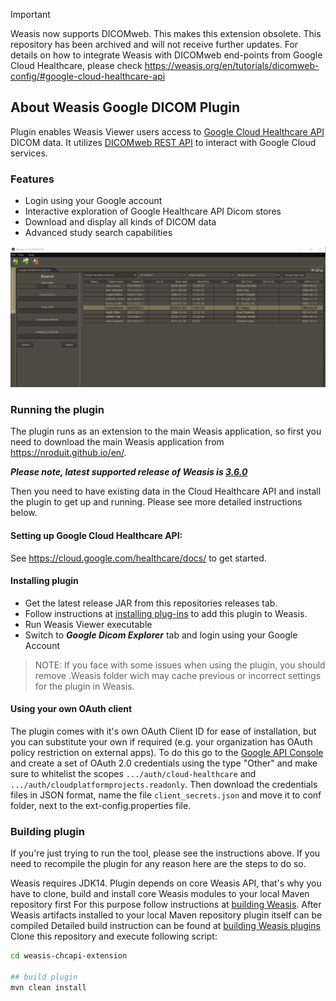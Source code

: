> [!IMPORTANT]  
> Weasis now supports DICOMweb. This makes this extension obsolete. This repository has been archived and will not receive further updates. For details on how to integrate Weasis with DICOMweb end-points from Google Cloud Healthcare, please check https://weasis.org/en/tutorials/dicomweb-config/#google-cloud-healthcare-api

## About Weasis Google DICOM Plugin

Plugin enables Weasis Viewer users access to [Google Cloud Healthcare API](https://cloud.google.com/healthcare) DICOM data.
It utilizes [DICOMweb REST API](https://cloud.google.com/healthcare/docs/how-tos/dicomweb) to interact with Google Cloud services.

### Features

* Login using your Google account
* Interactive exploration of Google Healthcare API Dicom stores
* Download and display all kinds of DICOM data
* Advanced study search capabilities

![Google Dicom Explorer](google_dicom_explorer.png)

### Running the plugin

The plugin runs as an extension to the main Weasis application, so first you
need to download the main Weasis application from https://nroduit.github.io/en/.

***Please note, latest supported release of Weasis is [3.6.0](https://github.com/nroduit/Weasis/releases/tag/v3.6.0)***

Then you need to have existing data in the Cloud Healthcare API and install the
plugin to get up and running. Please see more detailed instructions below.

#### Setting up Google Cloud Healthcare API:

See https://cloud.google.com/healthcare/docs/ to get started.

#### Installing plugin

* Get the latest release JAR from this repositories releases tab.
* Follow instructions at [installing
  plug-ins](https://nroduit.github.io/en/basics/customize/build-plugins/#install-plug-ins)
  to add this plugin to Weasis.
* Run Weasis Viewer executable
* Switch to **_Google Dicom Explorer_** tab and login using your Google Account
> NOTE: If you face with some issues when using the plugin, you should remove .Weasis folder wich may cache previous or 
> incorrect settings for the plugin in Weasis.

#### Using your own OAuth client

The plugin comes with it's own OAuth Client ID for ease of installation, but you can substitute 
your own if required (e.g. your organization has OAuth policy restriction on external apps). To do 
this go to the [Google API Console](https://console.developers.google.com/) and create a set of 
OAuth 2.0 credentials using the type "Other" and make sure to whitelist the scopes 
`.../auth/cloud-healthcare` and `.../auth/cloudplatformprojects.readonly`. Then download the 
credentials files in JSON format, name the file `client_secrets.json` and move it to conf
folder, next to the ext-config.properties file.

### Building plugin

If you're just trying to run the tool, please see the instructions above. If you
need to recompile the plugin for any reason here are the steps to do so.

Weasis requires JDK14.
Plugin depends on core Weasis API, that's why you have to clone, build and install core Weasis modules to
your local Maven repository first
For this purpose follow instructions at [building Weasis](https://nroduit.github.io/en/getting-started/building-weasis/).
After Weasis artifacts installed to your local Maven repository plugin itself can be compiled
Detailed build instruction can be found at
[building Weasis plugins](https://nroduit.github.io/en/basics/customize/build-plugins/)
Clone this repository and execute following script:
```bash
cd weasis-chcapi-extension

## build plugin
mvn clean install
```


